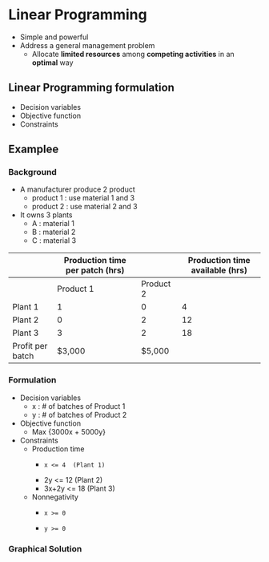 # Linear Programming

- Simple and powerful
- Address a general management problem
    - Allocate **limited resources** among **competing activities** in an **optimal** way

## Linear Programming formulation

- Decision variables
- Objective function
- Constraints

## Examplee

### Background 

- A manufacturer produce 2 product
    - product 1 : use material 1 and 3
    - product 2 : use material 2 and 3
- It owns 3 plants
    - A : material 1
    - B : material 2
    - C : material 3


|                  | Production time per patch (hrs) |           | Production time available (hrs) |
| ---------------- | ------------------------------- | --------- | ------------------------------- |
|                  | Product 1                       | Product 2 |                                 |
| Plant 1          | 1                               | 0         | 4                               |
| Plant 2          | 0                               | 2         | 12                              |
| Plant 3          | 3                               | 2         | 18                              |
| Profit per batch | $3,000                          | $5,000    |                                 |

### Formulation

- Decision variables
    - x : # of batches of Product 1
    - y : # of batches of Product 2
- Objective function
    - Max {3000x + 5000y}
- Constraints
    - Production time
        -     x <= 4  (Plant 1)
        -    2y <= 12 (Plant 2)
        - 3x+2y <= 18 (Plant 3)
    - Nonnegativity
        -     x >= 0
        -     y >= 0

### Graphical Solution